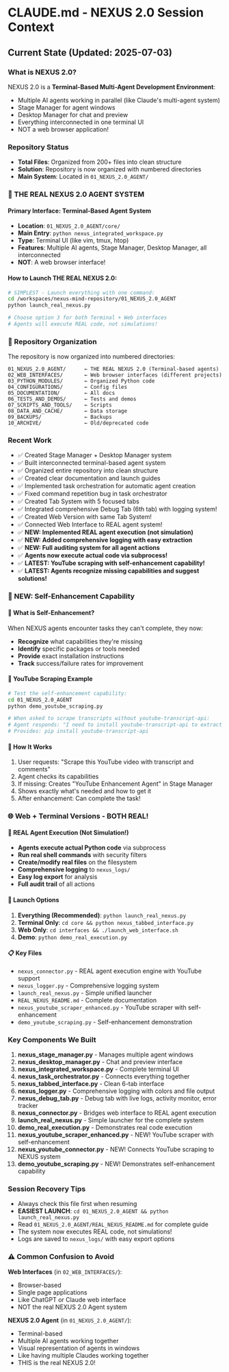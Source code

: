 # CLAUDE.md - NEXUS 2.0 Session Context

## Current State (Updated: 2025-07-03)

### What is NEXUS 2.0?
NEXUS 2.0 is a **Terminal-Based Multi-Agent Development Environment**:
- Multiple AI agents working in parallel (like Claude's multi-agent system)
- Stage Manager for agent windows
- Desktop Manager for chat and preview
- Everything interconnected in one terminal UI
- NOT a web browser application!

### Repository Status
- **Total Files**: Organized from 200+ files into clean structure
- **Solution**: Repository is now organized with numbered directories
- **Main System**: Located in `01_NEXUS_2.0_AGENT/`

### 🎯 THE REAL NEXUS 2.0 AGENT SYSTEM

#### Primary Interface: Terminal-Based Agent System
- **Location**: `01_NEXUS_2.0_AGENT/core/`
- **Main Entry**: `python nexus_integrated_workspace.py`
- **Type**: Terminal UI (like vim, tmux, htop)
- **Features**: Multiple AI agents, Stage Manager, Desktop Manager, all interconnected
- **NOT**: A web browser interface!

#### How to Launch THE REAL NEXUS 2.0:
```bash
# SIMPLEST - Launch everything with one command:
cd /workspaces/nexus-mind-repository/01_NEXUS_2.0_AGENT
python launch_real_nexus.py

# Choose option 3 for both Terminal + Web interfaces
# Agents will execute REAL code, not simulations!
```

### 📁 Repository Organization

The repository is now organized into numbered directories:
```
01_NEXUS_2.0_AGENT/      ← THE REAL NEXUS 2.0 (Terminal-based agents)
02_WEB_INTERFACES/       ← Web browser interfaces (different projects)
03_PYTHON_MODULES/       ← Organized Python code
04_CONFIGURATIONS/       ← Config files
05_DOCUMENTATION/        ← All docs
06_TESTS_AND_DEMOS/      ← Tests and demos
07_SCRIPTS_AND_TOOLS/    ← Scripts
08_DATA_AND_CACHE/       ← Data storage
09_BACKUPS/              ← Backups
10_ARCHIVE/              ← Old/deprecated code
```

### Recent Work
- ✅ Created Stage Manager + Desktop Manager system
- ✅ Built interconnected terminal-based agent system
- ✅ Organized entire repository into clean structure
- ✅ Created clear documentation and launch guides
- ✅ Implemented task orchestration for automatic agent creation
- ✅ Fixed command repetition bug in task orchestrator
- ✅ Created Tab System with 5 focused tabs
- ✅ Integrated comprehensive Debug Tab (6th tab) with logging system!
- ✅ Created Web Version with same Tab System!
- ✅ Connected Web Interface to REAL agent system!
- ✅ **NEW: Implemented REAL agent execution (not simulation)**
- ✅ **NEW: Added comprehensive logging with easy extraction**
- ✅ **NEW: Full auditing system for all agent actions**
- ✅ **Agents now execute actual code via subprocess!**
- ✅ **LATEST: YouTube scraping with self-enhancement capability!**
- ✅ **LATEST: Agents recognize missing capabilities and suggest solutions!**

### 🧠 NEW: Self-Enhancement Capability

#### 🔧 What is Self-Enhancement?
When NEXUS agents encounter tasks they can't complete, they now:
- **Recognize** what capabilities they're missing
- **Identify** specific packages or tools needed
- **Provide** exact installation instructions
- **Track** success/failure rates for improvement

#### 🎥 YouTube Scraping Example
```bash
# Test the self-enhancement capability:
cd 01_NEXUS_2.0_AGENT
python demo_youtube_scraping.py

# When asked to scrape transcripts without youtube-transcript-api:
# Agent responds: "I need to install youtube-transcript-api to extract transcripts"
# Provides: pip install youtube-transcript-api
```

#### 🚀 How It Works
1. User requests: "Scrape this YouTube video with transcript and comments"
2. Agent checks its capabilities
3. If missing: Creates "YouTube Enhancement Agent" in Stage Manager
4. Shows exactly what's needed and how to get it
5. After enhancement: Can complete the task!

### 🌐 Web + Terminal Versions - BOTH REAL!

#### 🚀 REAL Agent Execution (Not Simulation!)
- **Agents execute actual Python code** via subprocess
- **Run real shell commands** with security filters
- **Create/modify real files** on the filesystem
- **Comprehensive logging** to `nexus_logs/`
- **Easy log export** for analysis
- **Full audit trail** of all actions

#### 🎯 Launch Options
1. **Everything (Recommended)**: `python launch_real_nexus.py`
2. **Terminal Only**: `cd core && python nexus_tabbed_interface.py`
3. **Web Only**: `cd interfaces && ./launch_web_interface.sh`
4. **Demo**: `python demo_real_execution.py`

#### 📋 Key Files
- `nexus_connector.py` - REAL agent execution engine with YouTube support
- `nexus_logger.py` - Comprehensive logging system
- `launch_real_nexus.py` - Simple unified launcher
- `REAL_NEXUS_README.md` - Complete documentation
- `nexus_youtube_scraper_enhanced.py` - YouTube scraper with self-enhancement
- `demo_youtube_scraping.py` - Self-enhancement demonstration

### Key Components We Built

1. **nexus_stage_manager.py** - Manages multiple agent windows
2. **nexus_desktop_manager.py** - Chat and preview interface
3. **nexus_integrated_workspace.py** - Complete terminal UI
4. **nexus_task_orchestrator.py** - Connects everything together
5. **nexus_tabbed_interface.py** - Clean 6-tab interface
6. **nexus_logger.py** - Comprehensive logging with colors and file output
7. **nexus_debug_tab.py** - Debug tab with live logs, activity monitor, error tracker
8. **nexus_connector.py** - Bridges web interface to REAL agent execution
9. **launch_real_nexus.py** - Simple launcher for the complete system
10. **demo_real_execution.py** - Demonstrates real code execution
11. **nexus_youtube_scraper_enhanced.py** - NEW! YouTube scraper with self-enhancement
12. **nexus_youtube_connector.py** - NEW! Connects YouTube scraping to NEXUS system
13. **demo_youtube_scraping.py** - NEW! Demonstrates self-enhancement capability

### Session Recovery Tips
- Always check this file first when resuming
- **EASIEST LAUNCH**: `cd 01_NEXUS_2.0_AGENT && python launch_real_nexus.py`
- Read `01_NEXUS_2.0_AGENT/REAL_NEXUS_README.md` for complete guide
- The system now executes REAL code, not simulations!
- Logs are saved to `nexus_logs/` with easy export options

### ⚠️ Common Confusion to Avoid

**Web Interfaces** (in `02_WEB_INTERFACES/`):
- Browser-based
- Single page applications
- Like ChatGPT or Claude web interface
- NOT the real NEXUS 2.0 Agent system

**NEXUS 2.0 Agent** (in `01_NEXUS_2.0_AGENT/`):
- Terminal-based
- Multiple AI agents working together
- Visual representation of agents in windows
- Like having multiple Claudes working together
- THIS is the real NEXUS 2.0!